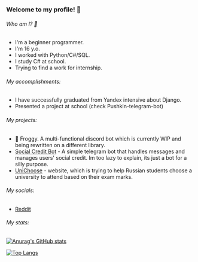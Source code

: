 ### Welcome to my profile! 👋

###### Who am I? 🧐
- I'm a beginner programmer.
- I'm 16 y.o.
- I worked with Python/C#/SQL.
- I study C# at school.
- Trying to find a work for internship.

###### My accomplishments:
- I have successfully graduated from Yandex intensive about Django.
- Presented a project at school (check Pushkin-telegram-bot)

###### My projects:
- 🐸 Froggy. A multi-functional discord bot which is currently WIP and being rewritten on a different library.
- [Social Credit Bot](https://github.com/SharkyJunior/Social-Credit-bot) - A simple telegram bot that handles messages and manages users' social credit. Im too lazy to explain, its just a bot for a silly purpose.
- [UniChoose](https://github.com/h4x4d/UniChoose) - website, which is trying to help Russian students choose a university to attend based on their exam marks.

###### My socials:
- [Reddit](https://www.reddit.com/user/SharkyJunior)

###### My stats:
[![Anurag's GitHub stats](https://github-readme-stats.vercel.app/api?username=SharkyJunior&show_icons=true&theme=radical)](https://github.com/anuraghazra/github-readme-stats)

[![Top Langs](https://github-readme-stats.vercel.app/api/top-langs/?username=SharkyJunior&layout=compact&theme=radical)](https://github.com/anuraghazra/github-readme-stats)
